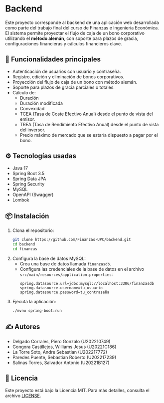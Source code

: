 # Backend

Este proyecto corresponde al backend de una aplicación web desarrollada como parte del trabajo final del curso de Finanzas e Ingeniería Económica. El sistema permite proyectar el flujo de caja de un bono corporativo utilizando el **método alemán**, con soporte para plazos de gracia, configuraciones financieras y cálculos financieros clave.

## 📌 Funcionalidades principales

- Autenticación de usuarios con usuario y contraseña.
- Registro, edición y eliminación de bonos corporativos.
- Proyección del flujo de caja de un bono con método alemán.
- Soporte para plazos de gracia parciales o totales.
- Cálculo de:
  - Duración
  - Duración modificada
  - Convexidad
  - TCEA (Tasa de Coste Efectivo Anual) desde el punto de vista del emisor.
  - TREA (Tasa de Rendimiento Efectivo Anual) desde el punto de vista del inversor.
  - Precio máximo de mercado que se estaría dispuesto a pagar por el bono.

## ⚙️ Tecnologías usadas
- Java 17
- Spring Boot 3.5
- Spring Data JPA
- Spring Security
- MySQL
- OpenAPI (Swagger)
- Lombok

## 📦 Instalación
1. Clona el repositorio:
   ```bash
   git clone https://github.com/Finanzas-UPC/backend.git
   cd backend
   cd finanzas
   ```
2. Configura la base de datos MySQL:
    - Crea una base de datos llamada `finanzasdb`.
    - Configura las credenciales de la base de datos en el archivo `src/main/resources/application.properties`:
      ```properties
      spring.datasource.url=jdbc:mysql://localhost:3306/finanzasdb
      spring.datasource.username=tu_usuario
      spring.datasource.password=tu_contraseña
      ```
3. Ejecuta la aplicación:
    ```bash
    ./mvnw spring-boot:run
    ```

## ✍️ Autores

- Delgado Corrales, Piero Gonzalo (U202210749)
- Gongora Castillejos, Williams Jesus (U20221C186)
- La Torre Soto, Andre Sebastian (U202217772)
- Paredes Puente, Sebastian Roberto (U202217239)
- Salinas Torres, Salvador Antonio (U20221B127)

## 📄 Licencia

Este proyecto está bajo la Licencia MIT. Para más detalles, consulta el archivo [LICENSE](LICENSE).
